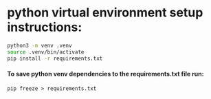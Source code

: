 # python virtual environment setup instructions:

``` bash
python3 -m venv .venv
source .venv/bin/activate
pip install -r requirements.txt
```

#### To save python venv dependencies to the requirements.txt file run:

`pip freeze > requirements.txt`